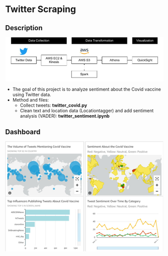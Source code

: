 # Twitter Scraping
## Description 
![Project](https://github.com/joonkimresearch/twitter_scraping_project/blob/main/project.jpg)
* The goal of this project is to analyze sentiment about the Covid vaccine using Twitter data. 
* Method and files:
  - Collect tweets: **twitter_covid.py**
  - Clean text and location data (Locationtagger) and add sentiment analysis (VADER): **twitter_sentiment.ipynb**   

## Dashboard
![Dashboard](https://github.com/joonkimresearch/twitter_scraping_project/blob/3605b06a8902bce0e46584c816e00012831aa958/dashboard.jpg)
